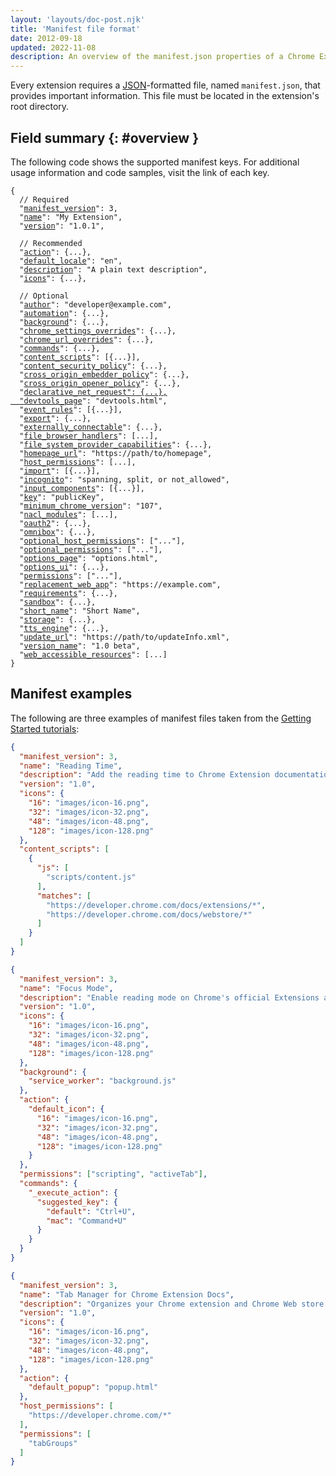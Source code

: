 ```yaml
---
layout: 'layouts/doc-post.njk'
title: 'Manifest file format'
date: 2012-09-18
updated: 2022-11-08
description: An overview of the manifest.json properties of a Chrome Extension.
---
```


Every extension requires a [JSON][mdn-json]\-formatted file, named `manifest.json`, that provides
important information. This file must be located in the extension's root directory.

## Field summary {: #overview }

The following code shows the supported manifest keys. For additional usage information and code samples, visit the link of each key.

<pre
  class="language-json"
><code class="language-json"><span class="token punctuation">{</span>
  <span class="token comment">// Required</span>
  <span class="token property">"<a href="/docs/extensions/mv3/manifest/manifest_version">manifest_version</a>"</span><span class="token operator">:</span> <span class="token number">3</span><span class="token punctuation">,</span>
  <span class="token property">"<a href="/docs/extensions/mv3/manifest/name">name</a>"</span><span class="token operator">:</span> <span class="token string">"My Extension"</span><span class="token punctuation">,</span>
  <span class="token property">"<a href="/docs/extensions/mv3/manifest/version">version</a>"</span><span class="token operator">:</span> <span class="token string">"1.0.1"</span><span class="token punctuation">,</span>

  <span class="token comment">// Recommended</span>
  <span class="token property">"<a href="/docs/extensions/reference/action">action</a>"</span><span class="token operator">:</span> <span class="token punctuation">{</span>...<span class="token punctuation">}</span><span class="token punctuation">,</span>
  <span class="token property">"<a href="/docs/extensions/mv3/manifest/default_locale">default_locale</a>"</span><span class="token operator">:</span> <span class="token string">"en"</span><span class="token punctuation">,</span>
  <span class="token property">"<a href="/docs/extensions/mv3/manifest/description">description</a>"</span><span class="token operator">:</span> <span class="token string">"A plain text description"</span><span class="token punctuation">,</span>
  <span class="token property">"<a href="/docs/extensions/mv3/manifest/icons">icons</a>"</span><span class="token operator">:</span> <span class="token punctuation">{</span>...<span class="token punctuation">}</span><span class="token punctuation">,</span>

  <span class="token comment">// Optional</span>
  <span class="token property">"<a href="/docs/extensions/mv3/manifest/author">author</a>"</span><span class="token operator">:</span> <span class="token string">"developer@example.com"</span><span class="token punctuation">,</span>
  <span class="token property">"<a href="/docs/extensions/mv3/manifest/automation">automation</a>"</span><span class="token operator">:</span> <span class="token punctuation">{</span>...<span class="token punctuation">}</span><span class="token punctuation">,</span>
  <span class="token property">"<a href="/docs/extensions/mv3/service_workers/#manifest">background</a>"</span><span class="token operator">:</span> <span class="token punctuation">{</span>...<span class="token punctuation">}</span><span class="token punctuation">,</span>
  <span class="token property">"<a href="/docs/extensions/mv3/settings_override">chrome_settings_overrides</a>"</span><span class="token operator">:</span> <span class="token punctuation">{</span>...<span class="token punctuation">}</span><span class="token punctuation">,</span>
  <span class="token property">"<a href="/docs/extensions/mv3/override">chrome_url_overrides</a>"</span><span class="token operator">:</span> <span class="token punctuation">{</span>...<span class="token punctuation">}</span><span class="token punctuation">,</span>
  <span class="token property">"<a href="/docs/extensions/reference/commands">commands</a>"</span><span class="token operator">:</span> <span class="token punctuation">{</span>...<span class="token punctuation">}</span><span class="token punctuation">,</span>
  <span class="token property">"<a href="/docs/extensions/mv3/content_scripts">content_scripts</a>"</span><span class="token operator">:</span> <span class="token punctuation">[</span><span class="token punctuation">{</span>...<span class="token punctuation">}</span><span class="token punctuation">]</span><span class="token punctuation">,</span>
  <span class="token property">"<a href="/docs/extensions/mv3/manifest/content_security_policy">content_security_policy</a>"</span><span class="token operator">:</span> <span class="token punctuation">{</span>...<span class="token punctuation">}</span><span class="token punctuation">,</span>
  <span class="token property">"<a href="/docs/extensions/mv3/manifest/cross_origin_embedder_policy">cross_origin_embedder_policy</a>"</span><span class="token operator">:</span> <span class="token punctuation">{</span>...<span class="token punctuation">}</span><span class="token punctuation"><span class="token punctuation">,</span>
  <span class="token property">"<a href="/docs/extensions/mv3/manifest/cross_origin_opener_policy">cross_origin_opener_policy</a>"</span><span class="token operator">:</span> <span class="token punctuation">{</span>...<span class="token punctuation">}</span><span class="token punctuation"><span class="token punctuation">,</span>
  <span class="token property">"<a href="/docs/extensions/reference/declarativeNetRequest">declarative_net_request"</span><span class="token operator">:</span> <span class="token punctuation">{</span>...<span class="token punctuation">}</span><span class="token punctuation">,</span>
  <span class="token property">"<a href="/docs/extensions/mv3/devtools">devtools_page</a>"</span><span class="token operator">:</span> <span class="token string">"devtools.html"</span><span class="token punctuation">,</span>
  <span class="token property">"<a href="/docs/extensions/mv3/manifest/event_rules">event_rules</a>"</span><span class="token operator">:</span> <span class="token punctuation">[</span><span class="token punctuation">{</span>...<span class="token punctuation">}</span><span class="token punctuation">]</span><span class="token punctuation">,</span>
  <span class="token property">"<a href="/docs/extensions/mv3/shared_modules#export">export</a>"</span><span class="token operator">:</span> <span class="token punctuation"></span><span class="token punctuation">{</span>...<span class="token punctuation">}</span><span class="token punctuation"></span><span class="token punctuation">,</span>
  <span class="token property">"<a href="/docs/extensions/mv3/manifest/externally_connectable">externally_connectable</a>"</span><span class="token operator">:</span> <span class="token punctuation">{</span>...<span class="token punctuation">}</span><span class="token punctuation"></span><span class="token punctuation">,</span>
  <span class="token property">"<a href="/docs/extensions/reference/fileBrowserHandler">file_browser_handlers</a>"</span><span class="token operator">:</span> <span class="token punctuation">[</span>...<span class="token punctuation">]</span><span class="token punctuation">,</span>
  <span class="token property">"<a href="/docs/extensions/reference/fileSystemProvider">file_system_provider_capabilities</a>"</span><span class="token operator">:</span> <span class="token punctuation">{</span>...<span class="token punctuation">}</span><span class="token punctuation">,</span>
  <span class="token property">"<a href="/docs/extensions/mv3/manifest/homepage_url">homepage_url</a>"</span><span class="token operator">:</span> <span class="token string">"https://path/to/homepage"</span><span class="token punctuation">,</span>
  <span class="token property">"<a href="/docs/extensions/reference/permissions">host_permissions</a>"</span><span class="token operator">:</span> <span class="token punctuation">[</span>...<span class="token punctuation">]</span><span class="token punctuation">,</span>
  <span class="token property">"<a href="/docs/extensions/mv3/shared_modules#import">import</a>"</span><span class="token operator">:</span> <span class="token punctuation">[</span><span class="token punctuation">{</span>...<span class="token punctuation">}</span><span class="token punctuation">]</span><span class="token punctuation">,</span>
  <span class="token property">"<a href="/docs/extensions/mv3/manifest/incognito">incognito</a>"</span><span class="token operator">:</span> <span class="token string">"spanning, split, or not_allowed"</span><span class="token punctuation">,</span>
  <span class="token property">"<a href="/docs/extensions/mv3/manifest/input_components">input_components</a>"</span><span class="token operator">:</span> <span class="token punctuation">[</span><span class="token punctuation">{</span>...<span class="token punctuation">}</span><span class="token punctuation">]</span><span class="token punctuation">,</span>
  <span class="token property">"<a href="/docs/extensions/mv3/manifest/key">key</a>"</span><span class="token operator">:</span> <span class="token string">"publicKey"</span><span class="token punctuation">,</span>
  <span class="token property">"<a href="/docs/extensions/mv3/manifest/minimum_chrome_version">minimum_chrome_version</a>"</span><span class="token operator">:</span> <span class="token string">"107"</span><span class="token punctuation">,</span>
  <span class="token property">"<a href="/docs/extensions/mv3/manifest/nacl_modules">nacl_modules</a>"</span><span class="token operator">:</span> <span class="token punctuation">[</span>...<span class="token punctuation">]</span><span class="token punctuation">,</span>
  <span class="token property">"<a href="/docs/extensions/mv3/manifest/oauth2">oauth2</a>"</span><span class="token operator">:</span> <span class="token punctuation">{</span>...<span class="token punctuation">}</span><span class="token punctuation">,</span>
  <span class="token property">"<a href="/docs/extensions/reference/omnibox">omnibox</a>"</span><span class="token operator">:</span> <span class="token punctuation">{</span>...<span class="token punctuation">}</span><span class="token punctuation">,</span>
  <span class="token property">"<a href="/docs/extensions/reference/permissions/#step-2-declare-optional-permissions-in-the-manifest">optional_host_permissions</a>"</span><span class="token operator">:</span> <span class="token punctuation">[</span><span class="token string">"..."</span><span class="token punctuation">]</span><span class="token punctuation">,</span>
  <span class="token property">"<a href="/docs/extensions/reference/permissions/#step-2-declare-optional-permissions-in-the-manifest">optional_permissions</a>"</span><span class="token operator">:</span> <span class="token punctuation">[</span><span class="token string">"..."</span><span class="token punctuation">]</span><span class="token punctuation">,</span>
  <span class="token property">"<a href="/docs/extensions/mv3/options">options_page</a>"</span><span class="token operator">:</span> <span class="token string">"options.html"</span><span class="token punctuation">,</span>
  <span class="token property">"<a href="/docs/extensions/mv3/options/#embedded_options">options_ui</a>"</span><span class="token operator">:</span> <span class="token punctuation">{</span>...<span class="token punctuation">}</span><span class="token punctuation">,</span>
  <span class="token property">"<a href="/docs/extensions/mv3/declare_permissions/">permissions</a>"</span><span class="token operator">:</span> <span class="token punctuation">[</span><span class="token string">"..."</span><span class="token punctuation">]</span><span class="token punctuation">,</span>
  <span class="token property">"<a href="/docs/extensions/mv3/manifest/replacement_web_app">replacement_web_app</a>"</span><span class="token operator">:</span> <span class="token string">"https://example.com"</span><span class="token punctuation">,</span>
  <span class="token property">"<a href="/docs/extensions/mv3/manifest/requirements">requirements</a>"</span><span class="token operator">:</span> <span class="token punctuation">{</span>...<span class="token punctuation">}</span><span class="token punctuation">,</span>
  <span class="token property">"<a href="/docs/extensions/mv3/manifest/sandbox">sandbox</a>"</span><span class="token operator">:</span> <span class="token punctuation">{</span>...<span class="token punctuation">}</span><span class="token punctuation">,</span>
  <span class="token property">"<a href="/docs/extensions/mv3/manifest/name#short_name">short_name</a>"</span><span class="token operator">:</span> <span class="token string">"Short Name"</span><span class="token punctuation">,</span>
  <span class="token property">"<a href="/docs/extensions/mv3/manifest/storage">storage</a>"</span><span class="token operator">:</span> <span class="token punctuation">{</span>...<span class="token punctuation">}</span><span class="token punctuation">,</span>
  <span class="token property">"<a href="/docs/extensions/reference/ttsEngine">tts_engine</a>"</span><span class="token operator">:</span> <span class="token punctuation">{</span>...<span class="token punctuation">}</span><span class="token punctuation">,</span>
  <span class="token property">"<a href="/docs/extensions/mv3/linux_hosting/#update_url">update_url</a>"</span><span class="token operator">:</span> <span class="token string">"https://path/to/updateInfo.xml"</span><span class="token punctuation">,</span>
  <span class="token property">"<a href="/docs/extensions/mv3/manifest/version#version_name">version_name</a>"</span><span class="token operator">:</span> <span class="token string">"1.0 beta"</span><span class="token punctuation">,</span>
  <span class="token property">"<a href="/docs/extensions/mv3/manifest/web_accessible_resources">web_accessible_resources</a>"</span><span class="token operator">:</span> <span class="token punctuation">[</span>...<span class="token punctuation">]</span>
<span class="token punctuation">}</span></code></pre>

## Manifest examples

The following are three examples of manifest files taken from the [Getting Started tutorials][gs-tutorials]:

<web-tabs>
  <web-tab title="Reading time">

  ```json
  {
    "manifest_version": 3,
    "name": "Reading Time",
    "description": "Add the reading time to Chrome Extension documentation articles",
    "version": "1.0",
    "icons": {
      "16": "images/icon-16.png",
      "32": "images/icon-32.png",
      "48": "images/icon-48.png",
      "128": "images/icon-128.png"
    },
    "content_scripts": [
      {
        "js": [
          "scripts/content.js"
        ],
        "matches": [
          "https://developer.chrome.com/docs/extensions/*",
          "https://developer.chrome.com/docs/webstore/*"
        ]
      }
    ]
  }
  ```

  </web-tab>
  <web-tab title="Focus Mode">

  ```json
  {
    "manifest_version": 3,
    "name": "Focus Mode",
    "description": "Enable reading mode on Chrome's official Extensions and Chrome Web Store documentation.",
    "version": "1.0",
    "icons": {
      "16": "images/icon-16.png",
      "32": "images/icon-32.png",
      "48": "images/icon-48.png",
      "128": "images/icon-128.png"
    },
    "background": {
      "service_worker": "background.js"
    },
    "action": {
      "default_icon": {
        "16": "images/icon-16.png",
        "32": "images/icon-32.png",
        "48": "images/icon-48.png",
        "128": "images/icon-128.png"
      }
    },
    "permissions": ["scripting", "activeTab"],
    "commands": {
      "_execute_action": {
        "suggested_key": {
          "default": "Ctrl+U",
          "mac": "Command+U"
        }
      }
    }
  }
  ```

  </web-tab>
  <web-tab title="Tabs Manager">

  ```json
  {
    "manifest_version": 3,
    "name": "Tab Manager for Chrome Extension Docs",
    "description": "Organizes your Chrome extension and Chrome Web store documentation tabs.",
    "version": "1.0",
    "icons": {
      "16": "images/icon-16.png",
      "32": "images/icon-32.png",
      "48": "images/icon-48.png",
      "128": "images/icon-128.png"
    },
    "action": {
      "default_popup": "popup.html"
    },
    "host_permissions": [
      "https://developer.chrome.com/*"
    ],
    "permissions": [
      "tabGroups"
    ]
  }
  ```

  </web-tab>
</web-tabs>

[mdn-json]: https://developer.mozilla.org/docs/Glossary/JSON
[gs-tutorials]: /docs/extensions/mv3/getstarted/#tutorial
